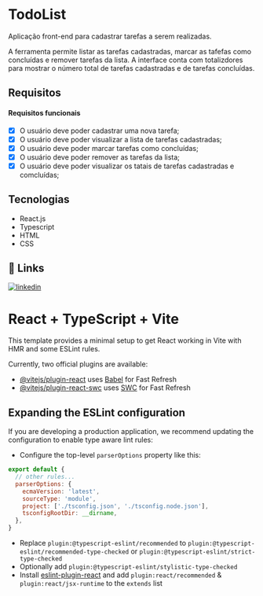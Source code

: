 
# TodoList

Aplicação front-end para cadastrar tarefas a serem realizadas.

A ferramenta permite listar as tarefas cadastradas, marcar as tafefas como concluídas e remover tarefas da lista. A interface conta com totalizdores para mostrar o número total de tarefas cadastradas e de tarefas concluídas.

## Requisitos

#### Requisitos funcionais
- [x] O usuário deve poder cadastrar uma nova tarefa;
- [x] O usuário deve poder visualizar a lista de tarefas cadastradas;
- [x] O usuário deve poder marcar tarefas como concluídas;
- [x] O usuário deve poder remover as tarefas da lista;
- [x] O usuário deve poder visualizar os tatais de tarefas cadastradas e comcluídas;

## Tecnologias
- React.js
- Typescript
- HTML
- CSS

## 🔗 Links
[![linkedin](https://img.shields.io/badge/linkedin-0A66C2?style=for-the-badge&logo=linkedin&logoColor=white)](https://www.linkedin.com/in/guilherme-lucas-63539a2a8/)


# React + TypeScript + Vite

This template provides a minimal setup to get React working in Vite with HMR and some ESLint rules.

Currently, two official plugins are available:

- [@vitejs/plugin-react](https://github.com/vitejs/vite-plugin-react/blob/main/packages/plugin-react/README.md) uses [Babel](https://babeljs.io/) for Fast Refresh
- [@vitejs/plugin-react-swc](https://github.com/vitejs/vite-plugin-react-swc) uses [SWC](https://swc.rs/) for Fast Refresh

## Expanding the ESLint configuration

If you are developing a production application, we recommend updating the configuration to enable type aware lint rules:

- Configure the top-level `parserOptions` property like this:

```js
export default {
  // other rules...
  parserOptions: {
    ecmaVersion: 'latest',
    sourceType: 'module',
    project: ['./tsconfig.json', './tsconfig.node.json'],
    tsconfigRootDir: __dirname,
  },
}
```

- Replace `plugin:@typescript-eslint/recommended` to `plugin:@typescript-eslint/recommended-type-checked` or `plugin:@typescript-eslint/strict-type-checked`
- Optionally add `plugin:@typescript-eslint/stylistic-type-checked`
- Install [eslint-plugin-react](https://github.com/jsx-eslint/eslint-plugin-react) and add `plugin:react/recommended` & `plugin:react/jsx-runtime` to the `extends` list

